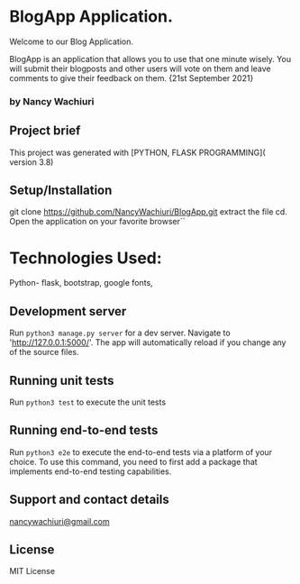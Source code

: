 # BlogApp Application.


Welcome to our Blog Application. 



BlogApp is an application that allows you to use that one minute wisely. You will submit their blogposts and other users will vote on them and leave comments to give their feedback on them.
{21st September 2021}

### by Nancy Wachiuri

## Project brief

This project was generated with [PYTHON, FLASK PROGRAMMING]( version 3.8)

## Setup/Installation 

 git clone https://github.com/NancyWachiuri/BlogApp.git extract the file cd. Open the application on your favorite browser``


# Technologies Used:
Python- flask, bootstrap, google fonts, 

## Development server

Run `python3 manage.py server` for a dev server. Navigate to 'http://127.0.0.1:5000/'. The app will automatically reload if you change any of the source files.



## Running unit tests

Run `python3 test` to execute the unit tests

## Running end-to-end tests

Run `python3 e2e` to execute the end-to-end tests via a platform of your choice. To use this command, you need to first add a package that implements end-to-end testing capabilities.



## Support and contact details

nancywachiuri@gmail.com


## License

 MIT License
